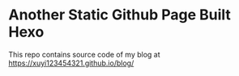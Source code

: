 # Another Static Github Page Built Hexo

This repo contains source code of my blog at https://xuyi123454321.github.io/blog/